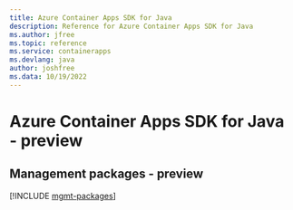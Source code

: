 ```yaml
---
title: Azure Container Apps SDK for Java
description: Reference for Azure Container Apps SDK for Java
ms.author: jfree
ms.topic: reference
ms.service: containerapps
ms.devlang: java
author: joshfree
ms.data: 10/19/2022
---
```

# Azure Container Apps SDK for Java - preview

## Management packages - preview
[!INCLUDE [mgmt-packages](container-apps-mgmt-index.md)]